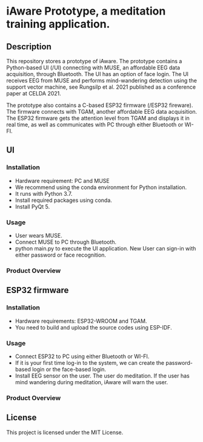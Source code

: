 # iAware Prototype, a meditation training application.

## Description
This repository stores a prototype of iAware. The prototype contains a Python-based UI (/UI) connecting with MUSE, an affordable EEG data acquisition, through Bluetooth. The UI has an option of face login.
The UI receives EEG from MUSE and performs mind-wandering detection using the support vector machine, see Rungsilp et al. 2021 published as a conference paper at CELDA 2021.

The prototype also contains a C-based ESP32 firmware (/ESP32 fireware). The firmware connects with TGAM, another affordable EEG data acquisition. The ESP32 firmware gets the attention level from TGAM and 
displays it in real time, as well as communicates with PC through either Bluetooth or WI-FI.

## UI
### Installation
- Hardware requirement: PC and MUSE
- We recommend using the conda environment for Python installation.
- It runs with Python 3.7.
- Install required packages using conda.
- Install PyQt 5.

### Usage
- User wears MUSE.
- Connect MUSE to PC through Bluetooth.
- python main.py to execute the UI application. New User can sign-in with either password or face recognition.

### Product Overview

## ESP32 firmware
### Installation
- Hardware requirements: ESP32-WROOM and TGAM.
- You need to build and upload the source codes using ESP-IDF.

### Usage
- Connect ESP32 to PC using either Bluetooth or WI-FI.
- If it is your first time log-in to the system, we can create the password-based login or the face-based login.
- Install EEG sensor on the user. The user do meditation. If the user has mind wandering during meditation, iAware will warn the user.

### Product Overview


## License
This project is licensed under the MIT License.
